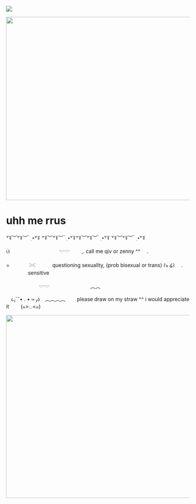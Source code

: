![](https://komarev.com/ghpvc/?username=litteryzu&color=825244&style=plastic&label=◡+VIEWS) 



<img src="https://github.com/user-attachments/assets/48343e91-0169-47f9-9d75-968fb81eb06b"
class="fr-fic fr-dib" width="700" height="500.712"></p>


 
# uhh me rrus

꒷꒦︶꒷꒦︶ ๋ ࣭ ⭑꒷꒦ ꒷꒦︶꒷꒦︶ ๋ ࣭ ⭑꒷꒦꒷꒦︶꒷꒦︶ ๋ ࣭ ⭑꒷꒦ ꒷꒦︶꒷꒦︶ ๋ ࣭ ⭑꒷꒦

ଓ 　 　　 　 　　 　　 𓎟𓎟         　　,. call me qiv or zenny ^^　  .  

⟡ 　 　　 𓏵　　 　questioning sexuality, (prob bisexual or trans) ꒰ঌ ໒꒱ 　. 　　　 　sensitive

　     　     　     　     　 𓎟𓎟     　  　        　     　  　     　  ︵︵

　૮₍´˶• . • ⑅ ₎ა　︵︵︵︵　　 please draw on my straw ^^ i would appreciate it　　  (๑>◡<๑)

<img src="https://github.com/user-attachments/assets/6dfc28f9-47a0-4cef-b364-38fb9417acbc"
class="fr-fic fr-dib" width="700" height="500.712"></p>
